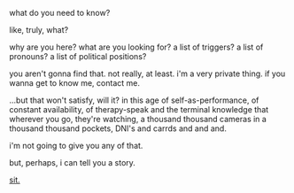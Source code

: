 what do you need to know?

like, truly, what?

why are you here? what are you looking for? a list of triggers? a list of pronouns? a list of political positions?

you aren't gonna find that. not really, at least. i'm a very private thing. if you wanna get to know me, contact me. 

...but that won't satisfy, will it? in this age of self-as-performance, of constant availability, of therapy-speak and the terminal knowledge that wherever you go, they're watching, a thousand thousand cameras in a thousand thousand pockets, DNI's and carrds and and and.

i'm not going to give you any of that.

but, perhaps, i can tell you a story.

[sit.](https://github.com/morganmayday/about/blob/main/campfire/sit.md)
